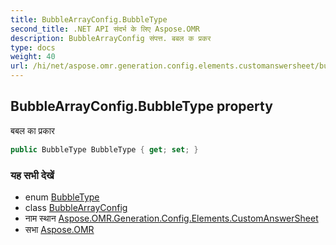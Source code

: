 ```yaml
---
title: BubbleArrayConfig.BubbleType
second_title: .NET API संदर्भ के लिए Aspose.OMR
description: BubbleArrayConfig संपत्त. बबल क प्रकर
type: docs
weight: 40
url: /hi/net/aspose.omr.generation.config.elements.customanswersheet/bubblearrayconfig/bubbletype/
---
```

## BubbleArrayConfig.BubbleType property

बबल का प्रकार

```csharp
public BubbleType BubbleType { get; set; }
```

### यह सभी देखें

* enum [BubbleType](../../../aspose.omr.generation.config.enums/bubbletype/)
* class [BubbleArrayConfig](../)
* नाम स्थान [Aspose.OMR.Generation.Config.Elements.CustomAnswerSheet](../../bubblearrayconfig/)
* सभा [Aspose.OMR](../../../)


